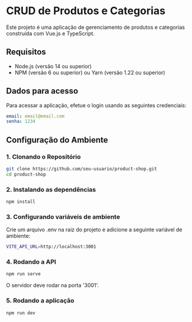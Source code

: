 # CRUD de Produtos e Categorias

Este projeto é uma aplicação de gerenciamento de produtos e categorias construída com Vue.js e TypeScript.

## Requisitos

-   Node.js (versão 14 ou superior)
-   NPM (versão 6 ou superior) ou Yarn (versão 1.22 ou superior)

## Dados para acesso

Para acessar a aplicação, efetue o login usando as seguintes credenciais:

```yaml
email: email@email.com
senha: 1234
```

## Configuração do Ambiente

### 1. Clonando o Repositório

```bash
git clone https://github.com/seu-usuario/product-shop.git
cd product-shop
```

### 2. Instalando as dependências

```bash
npm install
```

### 3. Configurando variáveis de ambiente

Crie um arquivo .env na raiz do projeto e adicione a seguinte variável de ambiente:

```bash
VITE_API_URL=http://localhost:3001
```

### 4. Rodando a API

```bash
npm run serve
```

O servidor deve rodar na porta '3001'.

### 5. Rodando a aplicação

```bash
npm run dev
```
